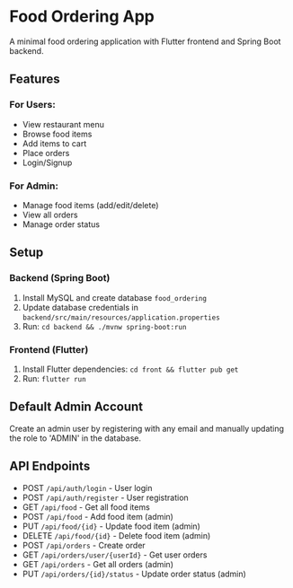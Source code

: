 # Food Ordering App

A minimal food ordering application with Flutter frontend and Spring Boot backend.

## Features

### For Users:
- View restaurant menu
- Browse food items
- Add items to cart
- Place orders
- Login/Signup

### For Admin:
- Manage food items (add/edit/delete)
- View all orders
- Manage order status

## Setup

### Backend (Spring Boot)
1. Install MySQL and create database `food_ordering`
2. Update database credentials in `backend/src/main/resources/application.properties`
3. Run: `cd backend && ./mvnw spring-boot:run`

### Frontend (Flutter)
1. Install Flutter dependencies: `cd front && flutter pub get`
2. Run: `flutter run`

## Default Admin Account
Create an admin user by registering with any email and manually updating the role to 'ADMIN' in the database.

## API Endpoints
- POST `/api/auth/login` - User login
- POST `/api/auth/register` - User registration
- GET `/api/food` - Get all food items
- POST `/api/food` - Add food item (admin)
- PUT `/api/food/{id}` - Update food item (admin)
- DELETE `/api/food/{id}` - Delete food item (admin)
- POST `/api/orders` - Create order
- GET `/api/orders/user/{userId}` - Get user orders
- GET `/api/orders` - Get all orders (admin)
- PUT `/api/orders/{id}/status` - Update order status (admin)